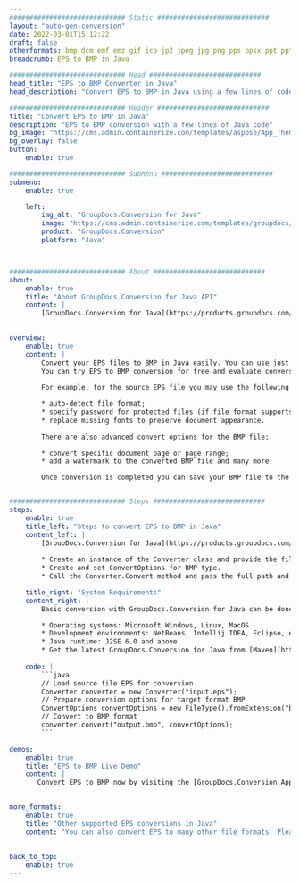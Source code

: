 ```yaml
---
############################# Static ############################
layout: "auto-gen-conversion"
date: 2022-03-01T15:12:22
draft: false
otherformats: bmp dcm emf emz gif ico jp2 jpeg jpg png pps ppsx ppt pptx psb psd svg svgz tga tif tiff webp wmf wmz
breadcrumb: EPS to BMP in Java

############################# Head ############################
head_title: "EPS to BMP Converter in Java"
head_description: "Convert EPS to BMP in Java using a few lines of code. Use the GroupDocs Document Conversion API to convert over 160 file formats."

############################# Header ############################
title: "Convert EPS to BMP in Java"
description: "EPS to BMP conversion with a few lines of Java code"
bg_image: "https://cms.admin.containerize.com/templates/aspose/App_Themes/V3/images/bg/header1.png"
bg_overlay: false
button:
    enable: true

############################# SubMenu ############################
submenu:
    enable: true

    left:
        img_alt: "GroupDocs.Conversion for Java"
        image: "https://cms.admin.containerize.com/templates/groupdocs/images/product-logos/90x90-noborder/groupdocs-conversion-java.png"
        product: "GroupDocs.Conversion"
        platform: "Java"



############################# About ############################
about:
    enable: true
    title: "About GroupDocs.Conversion for Java API"
    content: |
        [GroupDocs.Conversion for Java](https://products.groupdocs.com/conversion/java/) can be used to convert Microsoft Word, Excel, PowerPoint, PDF, Visio and other formats. GroupDocs.Conversion is a standalone API that is suitable for back-end and internal systems where high performance is required. It does not depend on any software such as Microsoft or Open Office.
    

overview:
    enable: true
    content: |
        Convert your EPS files to BMP in Java easily. You can use just a couple of Java code lines in any platform of your choice like - Windows, Linux, macOS.
        You can try EPS to BMP conversion for free and evaluate conversion results quality.  Along with simple file conversion scenarios you can try more advanced options for loading source EPS file and for saving output BMP result. 
        
        For example, for the source EPS file you may use the following load options:

        * auto-detect file format;
        * specify password for protected files (if file format supports it);
        * replace missing fonts to preserve document appearance.
        
        There are also advanced convert options for the BMP file:

        * convert specific document page or page range;
        * add a watermark to the converted BMP file and many more.

        Once conversion is completed you can save your BMP file to the local file path or any third-party storage like FTP, Amazon S3, Google Drive, Dropbox etc. Please note - to convert EPS to BMP there is no need for any additional software installed - like MS Office, Open Office, Adobe Acrobat Reader etc.


############################# Steps ############################
steps:
    enable: true
    title_left: "Steps to convert EPS to BMP in Java"
    content_left: |
        [GroupDocs.Conversion for Java](https://products.groupdocs.com/conversion/java/) makes it easy for developers to convert a EPS file to BMP with a few lines of code.
        
        * Create an instance of the Converter class and provide the file EPS with the full path
        * Create and set ConvertOptions for BMP type.
        * Call the Converter.Convert method and pass the full path and format (BMP) as a parameter

    title_right: "System Requirements"
    content_right: |
        Basic conversion with GroupDocs.Conversion for Java can be done in just a few simple steps. Our APIs are supported on all major platforms and operating systems. Before executing the code below, make sure you have the following prerequisites installed on your system.

        * Operating systems: Microsoft Windows, Linux, MacOS
        * Development environments: NetBeans, Intellij IDEA, Eclipse, etc.
        * Java runtime: J2SE 6.0 and above
        * Get the latest GroupDocs.Conversion for Java from [Maven](https://repository.groupdocs.com/webapp/#/artifacts/browse/tree/General/repo/com/groupdocs/groupdocs-conversion)
         
    code: |
        ```java    
        // Load source file EPS for conversion
        Converter converter = new Converter("input.eps");
        // Prepare conversion options for target format BMP
        ConvertOptions convertOptions = new FileType().fromExtension("bmp").getConvertOptions();
        // Convert to BMP format
        converter.convert("output.bmp", convertOptions);
        ```

demos:
    enable: true
    title: "EPS to BMP Live Demo"
    content: |
       Convert EPS to BMP now by visiting the [GroupDocs.Conversion App](https://products.groupdocs.app/conversion/family) website. Online demo has the following advantages
          

more_formats:
    enable: true
    title: "Other supported EPS conversions in Java"
    content: "You can also convert EPS to many other file formats. Please see the list below."
       
       
back_to_top:
    enable: true
---
```

